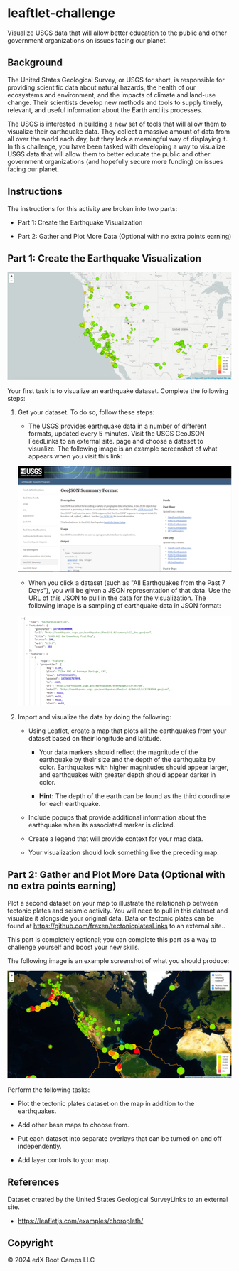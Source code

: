 # leaftlet-challenge
Visualize USGS data that will allow better education to the public and other government organizations on issues facing our planet.

## Background
The United States Geological Survey, or USGS for short, is responsible for providing scientific data about natural hazards, the health of our ecosystems and environment, and the impacts of climate and land-use change. Their scientists develop new methods and tools to supply timely, relevant, and useful information about the Earth and its processes.

The USGS is interested in building a new set of tools that will allow them to visualize their earthquake data. They collect a massive amount of data from all over the world each day, but they lack a meaningful way of displaying it. In this challenge, you have been tasked with developing a way to visualize USGS data that will allow them to better educate the public and other government organizations (and hopefully secure more funding) on issues facing our planet.

## Instructions
The instructions for this activity are broken into two parts:

- Part 1: Create the Earthquake Visualization

- Part 2: Gather and Plot More Data (Optional with no extra points earning)

## Part 1: Create the Earthquake Visualization

![basicmap](./BasicMap.jpg)

Your first task is to visualize an earthquake dataset. Complete the following steps:

1. Get your dataset. To do so, follow these steps:

    - The USGS provides earthquake data in a number of different formats, updated every 5 minutes. Visit the USGS GeoJSON FeedLinks to an external site. page and choose a dataset to visualize. The following image is an example screenshot of what appears when you visit this link:

    ![3-data](./3-Data.jpg)

    - When you click a dataset (such as "All Earthquakes from the Past 7 Days"), you will be given a JSON representation of that data. Use the URL of this JSON to pull in the data for the visualization. The following image is a sampling of earthquake data in JSON format:

    ![4-json](./4-JSON.jpg)

2. Import and visualize the data by doing the following:

    - Using Leaflet, create a map that plots all the earthquakes from your dataset based on their longitude and latitude.

        - Your data markers should reflect the magnitude of the earthquake by their size and the depth of the earthquake by color. Earthquakes with higher magnitudes should appear larger, and earthquakes with greater depth should appear darker in color.

        - **Hint:** The depth of the earth can be found as the third coordinate for each earthquake.

    - Include popups that provide additional information about the earthquake when its associated marker is clicked.

    - Create a legend that will provide context for your map data.

    - Your visualization should look something like the preceding map.

## Part 2: Gather and Plot More Data (Optional with no extra points earning)

Plot a second dataset on your map to illustrate the relationship between tectonic plates and seismic activity. You will need to pull in this dataset and visualize it alongside your original data. Data on tectonic plates can be found at https://github.com/fraxen/tectonicplatesLinks to an external site..

This part is completely optional; you can complete this part as a way to challenge yourself and boost your new skills.

The following image is an example screenshot of what you should produce:

![advanced](./5-Advanced.jpg)

Perform the following tasks:

- Plot the tectonic plates dataset on the map in addition to the earthquakes.

- Add other base maps to choose from.

- Put each dataset into separate overlays that can be turned on and off independently.

- Add layer controls to your map.

## References
Dataset created by the United States Geological SurveyLinks to an external site.
- https://leafletjs.com/examples/choropleth/

## Copyright
© 2024 edX Boot Camps LLC
